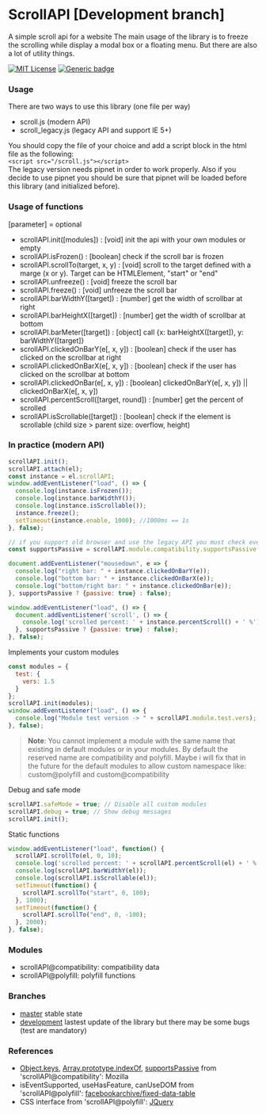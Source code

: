 # ScrollAPI [Development branch]
A simple scroll api for a website
The main usage of the library is to freeze the scrolling while display a modal box or a floating menu. But there are also a lot of utility things.

[![MIT License](https://img.shields.io/badge/License-MIT-lightgrey.svg)](https://opensource.org/licenses/MIT)
[![Generic badge](https://img.shields.io/badge/PRs-welcome-brightgreen.svg)](https://github.com/Lulu13022002/ScrollAPI/blob/master/CONTRIBUTING)

### Usage
  There are two ways to use this library (one file per way)
  - scroll.js (modern API)
  - scroll_legacy.js (legacy API and support IE 5+)
  
  You should copy the file of your choice and add a script block in the html file as the following:\
  `<script src="/scroll.js"></script>`\
  The legacy version needs pipnet in order to work properly.
  Also if you decide to use pipnet you should be sure that pipnet will be loaded before this library (and initialized before).

### Usage of functions
  [parameter] = optional
  * scrollAPI.init([modules]) : [void] init the api with your own modules or empty
  * scrollAPI.isFrozen() : [boolean] check if the scroll bar is frozen
  * scrollAPI.scrollTo(target, x, y) : [void] scroll to the target defined with a marge (x or y). Target can be HTMLElement, "start" or "end"
  * scrollAPI.unfreeze() : [void] freeze the scroll bar
  * scrollAPI.freeze() : [void] unfreeze the scroll bar
  * scrollAPI.barWidthY([target]) : [number] get the width of scrollbar at right
  * scrollAPI.barHeightX([target]) : [number] get the width of scrollbar at bottom
  * scrollAPI.barMeter([target]) : [object] call {x: barHeightX([target]), y: barWidthY([target]}
  * scrollAPI.clickedOnBarY(e[, x, y]) : [boolean] check if the user has clicked on the scrollbar at right
  * scrollAPI.clickedOnBarX(e[, x, y]) : [boolean] check if the user has clicked on the scrollbar at bottom
  * scrollAPI.clickedOnBar(e[, x, y]) : [boolean] clickedOnBarY(e[, x, y]) || clickedOnBarX(e[, x, y]) 
  * scrollAPI.percentScroll([target, round]) : [number] get the percent of scrolled
  * scrollAPI.isScrollable([target]) : [boolean] check if the element is scrollable (child size > parent size: overflow, height)
  
### In practice (modern API)
  ```javascript
  scrollAPI.init();
  scrollAPI.attach(el);
  const instance = el.scrollAPI;
  window.addEventListener("load", () => {
    console.log(instance.isFrozen());
    console.log(instance.barWidthY());
    console.log(instance.isScrollable());
    instance.freeze();
    setTimeout(instance.enable, 1000); //1000ms == 1s
  }, false);
  
  // if you support old browser and use the legacy API you must check every "new" methods
  const supportsPassive = scrollAPI.module.compatibility.supportsPassive;
  
  document.addEventListener("mousedown", e => {
    console.log("right bar: " + instance.clickedOnBarY(e));
    console.log("bottom bar: " + instance.clickedOnBarX(e));
    console.log("bottom/right bar: " + instance.clickedOnBar(e));
  }, supportsPassive ? {passive: true} : false);
  
  window.addEventListener("load", () => {
    document.addEventListener('scroll', () => {
      console.log('scrolled percent: ' + instance.percentScroll() + ' %');
    }, supportsPassive ? {passive: true} : false);
  }, false);
  ```
  
  Implements your custom modules
  ```javascript
  const modules = {
    test: {
      vers: 1.5
    }
  };
  scrollAPI.init(modules);
  window.addEventListener("load", () => {
    console.log("Module test version -> " + scrollAPI.module.test.vers);
  }, false);
  ```
  > **Note**: You cannot implement a module with the same name that existing in default modules or in your modules. By default the reserved name are compatibility and polyfill. Maybe i will fix that in the future for the default modules to allow custom namespace like: custom@polyfill and custom@compatibility
  
  Debug and safe mode
  ```javascript
  scrollAPI.safeMode = true; // Disable all custom modules
  scrollAPI.debug = true; // Show debug messages
  scrollAPI.init();
  ```
  
  Static functions
  ```javascript
  window.addEventListener("load", function() {
    scrollAPI.scrollTo(el, 0, 10);
    console.log('scrolled percent: ' + scrollAPI.percentScroll(el) + ' %');
    console.log(scrollAPI.barWidthY(el));
    console.log(scrollAPI.isScrollable(el));
    setTimeout(function() {
      scrollAPI.scrollTo("start", 0, 100);
    }, 1000);
    setTimeout(function() {
      scrollAPI.scrollTo("end", 0, -100);
    }, 2000);
  }, false);
  ```
  
  
### Modules
  * scrollAPI@compatibility: compatibility data
  * scrollAPI@polyfill: polyfill functions
  
### Branches
  - [master](https://github.com/Lulu13022002/ScrollAPI) stable state
  - [development](https://github.com/Lulu13022002/ScrollAPI/tree/development) lastest update of the library but there may be some bugs (test are mandatory)
  
### References
  * [Object.keys](https://developer.mozilla.org/en-US/docs/Web/JavaScript/Reference/Global_Objects/Object/keys#Polyfill), [Array.prototype.indexOf](https://developer.mozilla.org/en-US/docs/Web/JavaScript/Reference/Global_Objects/Array/indexOf#Polyfill),
  [supportsPassive](https://developer.mozilla.org/en-US/docs/Web/API/EventTarget/addEventListener#Improving_scrolling_performance_with_passive_listeners) from 'scrollAPI@compatibility': Mozilla
  * isEventSupported, useHasFeature, canUseDOM from 'scrollAPI@polyfill': [facebookarchive/fixed-data-table](https://github.com/facebookarchive/fixed-data-table)
  * CSS interface from 'scrollAPI@polyfill': [JQuery](https://github.com/jquery/jquery)
